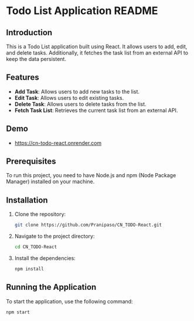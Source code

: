 # Todo List Application README

## Introduction

This is a Todo List application built using React. It allows users to add, edit, and delete tasks. Additionally, it fetches the task list from an external API to keep the data persistent.

## Features

- **Add Task**: Allows users to add new tasks to the list.
- **Edit Task**: Allows users to edit existing tasks.
- **Delete Task**: Allows users to delete tasks from the list.
- **Fetch Task List**: Retrieves the current task list from an external API.
## Demo
- https://cn-todo-react.onrender.com
## Prerequisites

To run this project, you need to have Node.js and npm (Node Package Manager) installed on your machine.

## Installation

1. Clone the repository:
   ```bash
   git clone https://github.com/Pranipaso/CN_TODO-React.git
   ```
2. Navigate to the project directory:
   ```bash
   cd CN_TODO-React
   ```
3. Install the dependencies:
   ```bash
   npm install
   ```

## Running the Application

To start the application, use the following command:

```bash
npm start
```
